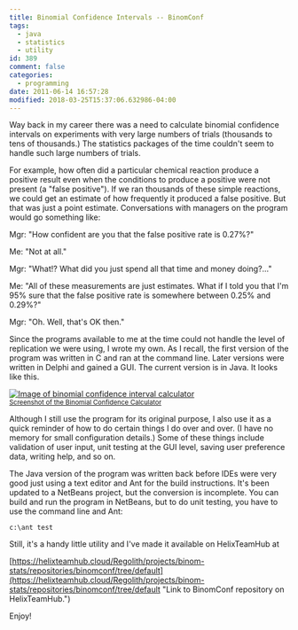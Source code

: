 ```yaml
---
title: Binomial Confidence Intervals -- BinomConf
tags:
  - java
  - statistics
  - utility
id: 389
comment: false
categories:
  - programming
date: 2011-06-14 16:57:28
modified: 2018-03-25T15:37:06.632986-04:00
---
```


Way back in my career there was a need to calculate binomial confidence intervals on experiments with very large numbers of trials (thousands to tens of thousands.) The statistics packages of the time couldn't seem to handle such large numbers of trials.

<!--more-->

For example, how often did a particular chemical reaction produce a positive result even when the conditions to produce a positive were not present (a "false positive"). If we ran thousands of these simple reactions, we could get an estimate of how frequently it produced a false positive. But that was just a point estimate. Conversations with managers on the program would go something like:

Mgr: "How confident are you that the false positive rate is 0.27%?"

Me: "Not at all."

Mgr: "What!? What did you just spend all that time and money doing?..."

Me: "All of these measurements are just estimates. What if I told you that I'm 95% sure that the false positive rate is somewhere between 0.25% and 0.29%?"

Mgr: "Oh. Well, that's OK then."

Since the programs available to me at the time could not handle the level of replication we were using, I wrote my own. As I recall, the first version of the program was written in C and ran at the command line. Later versions were written in Delphi and gained a GUI. The current version is in Java. It looks like this.

[![Image of binomial confidence interval calculator](/static/img/2011-06-14-BinomConf.png "BinomConf")<br><small>Screenshot of the Binomial Confidence Calculator</small>](/static/img/2011-06-14-BinomConf.png)


Although I still use the program for its original purpose, I also use it as a quick reminder of how to do certain things I do over and over. (I have no memory for small configuration details.) Some of these things include validation of user input, unit testing at the GUI level, saving user preference data, writing help, and so on.

The Java version of the program was written back before IDEs were very good just using a text editor and Ant for the build instructions. It's been updated to a NetBeans project, but the conversion is incomplete. You can build and run the program in NetBeans, but to do unit testing, you have to use the command line and Ant:

`c:\ant test`

Still, it's a handy little utility and I've made it available on HelixTeamHub at

[https://helixteamhub.cloud/Regolith/projects/binom-stats/repositories/binomconf/tree/default](https://helixteamhub.cloud/Regolith/projects/binom-stats/repositories/binomconf/tree/default "Link to BinomConf repository on HelixTeamHub.")

Enjoy!